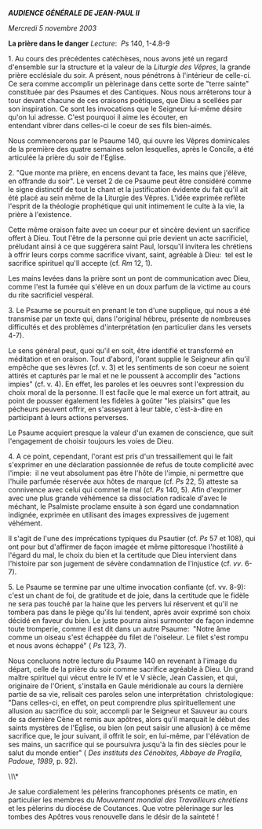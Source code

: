 ***AUDIENCE GÉNÉRALE DE JEAN-PAUL II***

*Mercredi 5 novembre 2003*

**La prière dans le danger** *Lecture*:  *Ps* 140, 1-4.8-9

1. Au cours des précédentes catéchèses, nous avons jeté un regard d'ensemble sur la structure et la valeur de la *Liturgie des Vêpres*, la grande prière ecclésiale du soir. A présent, nous pénétrons à l'intérieur de celle-ci. Ce sera comme accomplir un pèlerinage dans cette sorte de "terre sainte" constituée par des Psaumes et des Cantiques. Nous nous arrêterons tour à tour devant chacune de ces oraisons poétiques, que Dieu a scellées par son inspiration. Ce sont les invocations que le Seigneur lui-même désire qu'on lui adresse. C'est pourquoi il aime les écouter, en entendant vibrer dans celles-ci le coeur de ses fils bien-aimés.

Nous commencerons par le Psaume 140, qui ouvre les Vêpres dominicales de la première des quatre semaines selon lesquelles, après le Concile, a été articulée la prière du soir de l'Eglise.

2. "Que monte ma prière, en encens devant ta face, les mains que j'élève, en offrande du soir". Le verset 2 de ce Psaume peut être considéré comme le signe distinctif de tout le chant et la justification évidente du fait qu'il ait été placé au sein même de la Liturgie des Vêpres. L'idée exprimée reflète l'esprit de la théologie prophétique qui unit intimement le culte à la vie, la prière à l'existence.

Cette même oraison faite avec un coeur pur et sincère devient un sacrifice offert à Dieu. Tout l'être de la personne qui prie devient un acte sacrificiel, préludant ainsi à ce que suggérera saint Paul, lorsqu'il invitera les chrétiens à offrir leurs corps comme sacrifice vivant, saint, agréable à Dieu:  tel est le sacrifice spirituel qu'Il accepte (cf. *Rm* 12, 1).

Les mains levées dans la prière sont un pont de communication avec Dieu, comme l'est la fumée qui s'élève en un doux parfum de la victime au cours du rite sacrificiel vespéral.

3. Le Psaume se poursuit en prenant le ton d'une supplique, qui nous a été transmise par un texte qui, dans l'original hébreu, présente de nombreuses difficultés et des problèmes d'interprétation (en particulier dans les versets 4-7).

Le sens général peut, quoi qu'il en soit, être identifié et transformé en méditation et en oraison. Tout d'abord, l'orant supplie le Seigneur afin qu'il empêche que ses lèvres (cf. v. 3) et les sentiments de son coeur ne soient attirés et capturés par le mal et ne le poussent à accomplir des "actions impies" (cf. v. 4). En effet, les paroles et les oeuvres sont l'expression du choix moral de la personne. Il est facile que le mal exerce un fort attrait, au point de pousser également les fidèles à goûter "les plaisirs" que les pécheurs peuvent offrir, en s'asseyant à leur table, c'est-à-dire en participant à leurs actions perverses.

Le Psaume acquiert presque la valeur d'un examen de conscience, que suit l'engagement de choisir toujours les voies de Dieu.

4. A ce point, cependant, l'orant est pris d'un tressaillement qui le fait s'exprimer en une déclaration passionnée de refus de toute complicité avec l'impie:  il ne veut absolument pas être l'hôte de l'impie, ni permettre que l'huile parfumée réservée aux hôtes de marque (cf. *Ps* 22, 5) atteste sa connivence avec celui qui commet le mal (cf. *Ps* 140, 5). Afin d'exprimer avec une plus grande véhémence sa dissociation radicale d'avec le méchant, le Psalmiste proclame ensuite à son égard une condamnation indignée, exprimée en utilisant des images expressives de jugement véhément.

Il s'agit de l'une des imprécations typiques du Psautier (cf. *Ps* 57 et 108), qui ont pour but d'affirmer de façon imagée et même pittoresque l'hostilité à l'égard du mal, le choix du bien et la certitude que Dieu intervient dans l'histoire par son jugement de sévère condamnation de l'injustice (cf. *vv*. 6-7).

5. Le Psaume se termine par une ultime invocation confiante (cf. vv. 8-9):  c'est un chant de foi, de gratitude et de joie, dans la certitude que le fidèle ne sera pas touché par la haine que les pervers lui réservent et qu'il ne tombera pas dans le piège qu'ils lui tendent, après avoir exprimé son choix décidé en faveur du bien. Le juste pourra ainsi surmonter de façon indemne toute tromperie, comme il est dit dans un autre Psaume:  "Notre âme comme un oiseau s'est échappée du filet de l'oiseleur. Le filet s'est rompu et nous avons échappé" ( *Ps* 123, 7).

Nous concluons notre lecture du Psaume 140 en revenant à l'image du départ, celle de la prière du soir comme sacrifice agréable à Dieu. Un grand maître spirituel qui vécut entre le IV et le V siècle, Jean Cassien, et qui, originaire de l'Orient, s'installa en Gaule méridionale au cours la dernière partie de sa vie, relisait ces paroles selon une interprétation  christologique:  "Dans celles-ci, en effet, on peut comprendre plus spirituellement une allusion au sacrifice du soir, accompli par le Seigneur et Sauveur au cours de sa dernière Cène et remis aux apôtres, alors qu'il marquait le début des saints mystères de l'Eglise, ou bien (on peut saisir une allusion) à ce même sacrifice que, le jour suivant, il offrit le soir, en lui-même, par l'élévation de ses mains, un sacrifice qui se poursuivra jusqu'à la fin des siècles pour le salut du monde entier" ( *Des instituts des Cénobites, Abbaye de Praglia, Padoue, 1989*, p. 92).

\\*\\*\\*

Je salue cordialement les pèlerins francophones présents ce matin, en particulier les membres du *Mouvement mondial des Travailleurs chrétiens* et les pèlerins du diocèse de Coutances. Que votre pèlerinage sur les tombes des Apôtres vous renouvelle dans le désir de la sainteté !